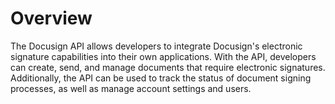 # Overview

The Docusign API allows developers to integrate Docusign's electronic signature capabilities into their own applications. With the API, developers can create, send, and manage documents that require electronic signatures. Additionally, the API can be used to track the status of document signing processes, as well as manage account settings and users.
